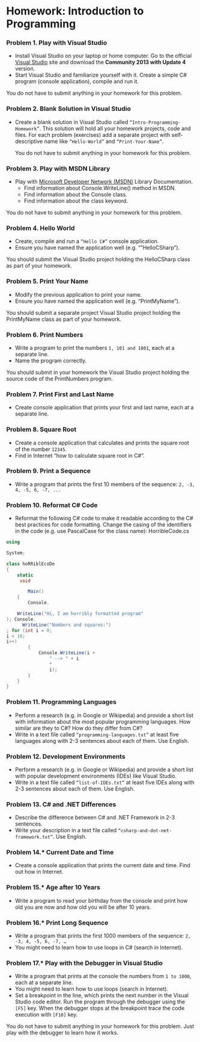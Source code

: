 ﻿Homework: Introduction to Programming
========

### Problem 1.	Play with Visual Studio
*	Install Visual Studio on your laptop or home computer. Go to the official [Visual Studio](http://www.visualstudio.com/en-us/downloads/download-visual-studio-vs.aspx) site and download the __Community 2013 with Update 4__ version.
*	Start Visual Studio and familiarize yourself with it. Create a simple C# program (console application), compile and run it.

You do not have to submit anything in your homework for this problem.

### Problem 2.	Blank Solution in Visual Studio
*	Create a blank solution in Visual Studio called `“Intro-Programming-Homework”`. This solution will hold all your homework projects, code and files. For each problem (exercises) add a separate project with self-descriptive name like `“Hello-World”` and `“Print-Your-Name”`.
	
	You do not have to submit anything in your homework for this problem.

### Problem 3.	Play with MSDN Library
*	Play with [Microsoft Developer Network (MSDN)](http://msdn.microsoft.com/library)  Library Documentation.
	*	Find information about Console.WriteLine() method in MSDN.
	*	Find information about the Console class.
	*	Find information about the class keyword.
	
You do not have to submit anything in your homework for this problem.

### Problem 4.	Hello World
*	Create, compile and run a `“Hello C#”` console application.
*	Ensure you have named the application well (e.g. “”HelloCSharp”).

You should submit the Visual Studio project holding the HelloCSharp class as part of your homework.

### Problem 5.	Print Your Name
*	Modify the previous application to print your name.
*	Ensure you have named the application well (e.g. “PrintMyName”).

You should submit a separate project Visual Studio project holding the PrintMyName class as part of your homework.

### Problem 6.	Print Numbers
*	Write a program to print the numbers `1, 101 and 1001`, each at a separate line.
*	Name the program correctly.

You should submit in your homework the Visual Studio project holding the source code of the PrintNumbers program.

### Problem 7.	Print First and Last Name
*	Create console application that prints your first and last name, each at a separate line.

### Problem 8.	Square Root
*	Create a console application that calculates and prints the square root of the number `12345`.
*	Find in Internet “how to calculate square root in C#”.

### Problem 9.	Print a Sequence
*	Write a program that prints the first 10 members of the sequence: `2, -3, 4, -5, 6, -7, ...`

### Problem 10.	Reformat C# Code
*	Reformat the following C# code to make it readable according to the C# best practices for code formatting. Change the casing of the identifiers in the code (e.g. use PascalCase for the class name):
HorribleCode.cs

```c#
using

System;

class hoRRiblEcoDe
{
	static
	 void

		Main()
	{
		Console.

	WriteLine("Hi, I am horribly formatted program"
); Console.
	  WriteLine("Numbers and squares:")
; for (int i = 0;
i < 10;
i++)
		{
			Console.WriteLine(i +
				" --> " + i
				*
				i);
		}
	}
}
```

### Problem 11.	Programming Languages
*	Perform a research (e.g. in Google or Wikipedia) and provide a short list with information about the most popular programming languages. How similar are they to C#? How do they differ from C#?
*	Write in a text file called `“programming-languages.txt”` at least five languages along with 2-3 sentences about each of them. Use English.

### Problem 12.	Development Environments
*	Perform a research (e.g. in Google or Wikipedia) and provide a short list with popular development environments (IDEs) like Visual Studio.
*	Write in a text file called `“list-of-IDEs.txt”` at least five IDEs along with 2-3 sentences about each of them. Use English.

### Problem 13.	C# and .NET Differences
*	Describe the difference between C# and .NET Framework in 2-3 sentences.
*	Write your description in a text file called `“csharp-and-dot-net-framework.txt”`. Use English.

### Problem 14.*	Current Date and Time
*	Create a console application that prints the current date and time. Find out how in Internet.

### Problem 15.*	Age after 10 Years
*	Write a program to read your birthday from the console and print how old you are now and how old you will be after 10 years.

### Problem 16.*	Print Long Sequence
*	Write a program that prints the first 1000 members of the sequence: `2, -3, 4, -5, 6, -7, …`
*	You might need to learn how to use loops in C# (search in Internet).

### Problem 17.*	Play with the Debugger in Visual Studio
*	Write a program that prints at the console the numbers from `1 to 1000`, each at a separate line.
*	You might need to learn how to use loops (search in Internet).
*	Set a breakpoint in the line, which prints the next number in the Visual Studio code editor. Run the program through the debugger using the `[F5]` key. When the debugger stops at the breakpoint trace the code execution with `[F10]` key.

You do not have to submit anything in your homework for this problem. Just play with the debugger to learn how it works.

